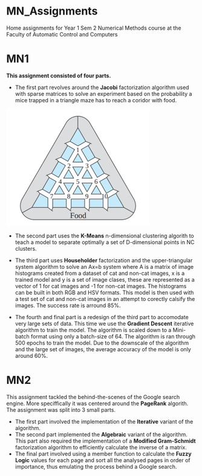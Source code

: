 # MN_Assignments

Home assignments for Year 1 Sem 2 Numerical Methods course at the Faculty of 
Automatic Control and Computers

# MN1

**This assignment consisted of four parts.** 

* The first part revolves around the **Jacobi** factorization algorithm used 
with sparse matrices to solve an experiment based on the probability a mice 
trapped in a triangle maze has to reach a coridor with food.

![Part1](https://github.com/TudorPescaru/MN_Assignments/blob/master/MN1/maze.png)

* The second part uses the **K-Means** n-dimensional clustering algorith to 
teach a model to separate optimally a set of D-dimensional points in NC 
clusters.

* The third part uses **Householder** factorization and the upper-triangular 
system algorithm to solve an Ax=b system where A is a matrix of image 
histograms created from a dataset of cat and non-cat images, x is a trained 
model and y is a set of image clases, these are represented as a vector of 1 
for cat images and -1 for non-cat images. The histograms can be built in both 
RGB and HSV formats. This model is then used with a test set of cat and non-cat 
images in an attempt to corectly calsify the images. The success rate is 
arround 85%.

* The fourth and final part is a redesign of the third part to accomodate very 
large sets of data. This time we use the **Gradient Descent** iterative 
algorithm to train the model. The algorithm is scaled down to a Mini-batch 
format using only a batch-size of 64. The algorithm is ran through 500 epochs 
to train the model. Due to the downscale of the algorithm and the large set of 
images, the average accuracy of the model is only around 60%.

# MN2

This assignment tackled the behind-the-scenes of the Google search engine. 
More speciffically it was centered around the **PageRank** algorith. The 
assignment was split into 3 small parts. 
* The first part involved the implementation of the **Iterative** variant of 
the algorithm. 
* The second part implemented the **Algebraic** variant of the algorithm. This 
part also required the implementation of a **Modified Gram-Schmidt** 
factorization algorithm to efficiently calculate the inverse of a matrix. 
* The final part involved using a member function to calculate the **Fuzzy 
Logic** values for each page and sort all the analysed pages in order of 
importance, thus emulating the process behind a Google search.

